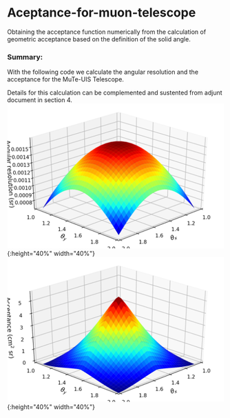 # Aceptance-for-muon-telescope
Obtaining the acceptance function numerically from the calculation of geometric acceptance based on the definition of the solid angle.

### Summary: 
With the following code we calculate the angular resolution and the acceptance for the MuTe-UIS Telescope.

Details for this calculation can be complemented and sustented from adjunt document in section 4.
![resol](angularresolution.png){:height="40%" width="40%"}
![acept](acceptance.png){:height="40%" width="40%"}
